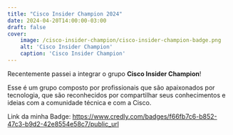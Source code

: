 ```yaml
---
title: "Cisco Insider Champion 2024"
date: 2024-04-20T14:00:00-03:00
draft: false
cover:
    image: /cisco-insider-champion/cisco-insider-champion-badge.png
    alt: 'Cisco Insider Champion'
    caption: 'Cisco Insider Champion'
---
```


Recentemente passei a integrar o grupo **Cisco Insider Champion**!

Esse é um grupo composto por profissionais que são apaixonados por tecnologia, que são reconhecidos por compartilhar seus conhecimentos e ideias com a comunidade técnica e com a Cisco.

Link da minha Badge: https://www.credly.com/badges/f66fb7c6-b852-47c3-b9d2-42e8554e58c7/public_url